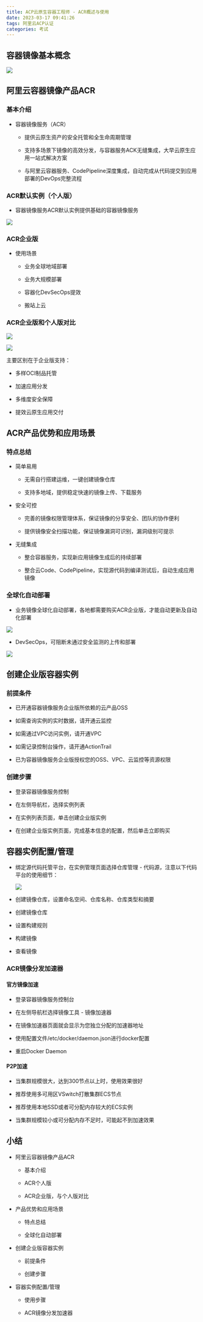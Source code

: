 ```yaml
---
title: ACP云原生容器工程师 - ACR概述与使用
date: 2023-03-17 09:41:26
tags: 阿里云ACP认证
categories: 考试
---
```




## 容器镜像基本概念

![](https://raw.githubusercontent.com/ErYoung2/imgbed/master/2023/03/17-09-43-07-%E6%88%AA%E5%B1%8F2023-03-17%2009.42.51.png)



## 阿里云容器镜像产品ACR

### 基本介绍

* 容器镜像服务（ACR）
  
  * 提供云原生资产的安全托管和全生命周期管理
  
  * 支持多场景下镜像的高效分发，与容器服务ACK无缝集成，大早云原生应用一站式解决方案
  
  * 与阿里云容器服务、CodePipeline深度集成，自动完成从代码提交到应用部署的DevOps完整流程



### ACR默认实例（个人版）

* 容器镜像服务ACR默认实例提供基础的容器镜像服务

![](https://raw.githubusercontent.com/ErYoung2/imgbed/master/2023/03/17-09-46-31-%E6%88%AA%E5%B1%8F2023-03-17%2009.46.23.png)



### ACR企业版

* 使用场景
  
  * 业务全球地域部署
  
  * 业务大规模部署
  
  * 容器化DevSecOps提效
  
  * 搬站上云



### ACR企业版和个人版对比

![](https://raw.githubusercontent.com/ErYoung2/imgbed/master/2023/03/17-09-48-44-%E6%88%AA%E5%B1%8F2023-03-17%2009.48.21.png)

![](https://raw.githubusercontent.com/ErYoung2/imgbed/master/2023/03/17-09-48-53-%E6%88%AA%E5%B1%8F2023-03-17%2009.48.34.png)

主要区别在于企业版支持：

* 多样OCI制品托管

* 加速应用分发

* 多维度安全保障

* 提效云原生应用交付

## ACR产品优势和应用场景

### 特点总结

* 简单易用
  
  * 无需自行搭建运维，一键创建镜像仓库
  
  * 支持多地域，提供稳定快速的镜像上传、下载服务

* 安全可控
  
  * 完善的镜像权限管理体系，保证镜像的分享安全、团队的协作便利
  
  * 提供镜像安全扫描功能，保证镜像漏洞可识别，漏洞级别可提示

* 无缝集成
  
  * 整合容器服务，实现新应用镜像生成后的持续部署
  
  * 整合云Code、CodePipeline，实现源代码到编译测试后，自动生成应用镜像



### 全球化自动部署

* 业务镜像全球化自动部署，各地都需要购买ACR企业版，才能自动更新及自动化部署

![](https://raw.githubusercontent.com/ErYoung2/imgbed/master/2023/03/17-09-53-04-%E6%88%AA%E5%B1%8F2023-03-17%2009.52.57.png)

* DevSecOps，可阻断未通过安全监测的上传和部署

![](https://raw.githubusercontent.com/ErYoung2/imgbed/master/2023/03/17-09-54-25-%E6%88%AA%E5%B1%8F2023-03-17%2009.54.17.png)





## 创建企业版容器实例

### 前提条件

* 已开通容器镜像服务企业版所依赖的云产品OSS

* 如需查询实例的实时数据，请开通云监控

* 如需通过VPC访问实例，请开通VPC

* 如需记录控制台操作，请开通ActionTrail

* 已为容器镜像服务企业版授权您的OSS、VPC、云监控等资源权限



### 创建步骤

* 登录容器镜像服务控制

* 在左侧导航栏，选择实例列表

* 在实例列表页面，单击创建企业版实例

* 在创建企业版实例页面，完成基本信息的配置，然后单击立即购买



## 容器实例配置/管理

* 绑定源代码托管平台，在实例管理页面选择仓库管理 - 代码源，注意以下代码平台的使用细节：
  
  ![](https://raw.githubusercontent.com/ErYoung2/imgbed/master/2023/03/17-10-00-12-%E6%88%AA%E5%B1%8F2023-03-17%2010.00.04.png)



* 创建镜像仓库，设置命名空间、仓库名称、仓库类型和摘要

* 创建镜像仓库

* 设置构建规则

* 构建镜像

* 查看镜像



### ACR镜像分发加速器

#### 官方镜像加速

* 登录容器镜像服务控制台

* 在左侧导航栏选择镜像工具 - 镜像加速器

* 在镜像加速器页面就会显示为您独立分配的加速器地址

* 使用配置文件/etc/docker/daemon.json进行docker配置

* 重启Docker Daemon



#### P2P加速

* 当集群规模很大，达到300节点以上时，使用效果很好

* 推荐使用多可用区VSwitch打散集群ECS节点

* 推荐使用本地SSD或者可分配内存较大的ECS实例

* 当集群规模较小或可分配内存不足时，可能起不到加速效果





## 小结

* 阿里云容器镜像产品ACR
  
  * 基本介绍
  
  * ACR个人版
  
  * ACR企业版，与个人版对比

* 产品优势和应用场景
  
  * 特点总结
  
  * 全球化自动部署

* 创建企业版容器实例
  
  * 前提条件
  
  * 创建步骤

* 容器实例配置/管理
  
  * 使用步骤
  
  * ACR镜像分发加速器
